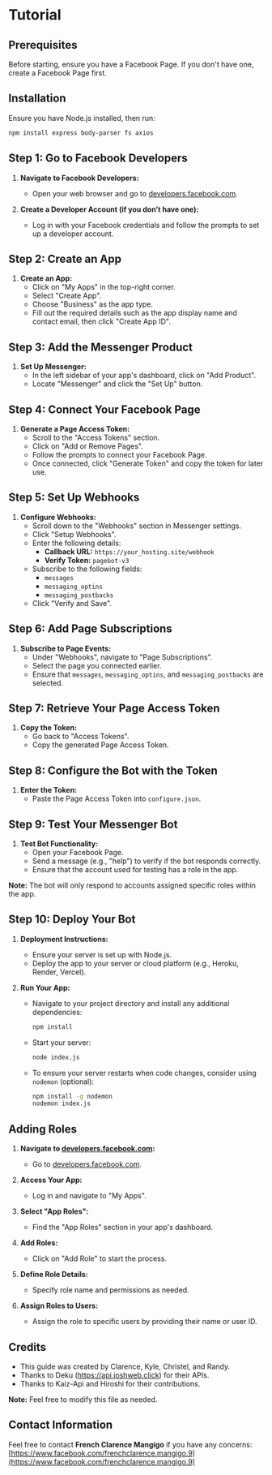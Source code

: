 <!DOCTYPE html>
<html lang="en">

<head>
    <meta charset="UTF-8">
    <meta name="viewport" content="width=device-width, initial-scale=1.0">
</head>

<body>

# Tutorial

## Prerequisites
Before starting, ensure you have a Facebook Page. If you don't have one, create a Facebook Page first.

## Installation
Ensure you have Node.js installed, then run:

```bash
npm install express body-parser fs axios
```

## Step 1: Go to Facebook Developers
1. **Navigate to Facebook Developers:**
   - Open your web browser and go to [developers.facebook.com](https://developers.facebook.com).

2. **Create a Developer Account (if you don’t have one):**
   - Log in with your Facebook credentials and follow the prompts to set up a developer account.

## Step 2: Create an App
1. **Create an App:**
   - Click on "My Apps" in the top-right corner.
   - Select "Create App".
   - Choose "Business" as the app type.
   - Fill out the required details such as the app display name and contact email, then click "Create App ID".

## Step 3: Add the Messenger Product
1. **Set Up Messenger:**
   - In the left sidebar of your app's dashboard, click on "Add Product".
   - Locate "Messenger" and click the "Set Up" button.

## Step 4: Connect Your Facebook Page
1. **Generate a Page Access Token:**
   - Scroll to the "Access Tokens" section.
   - Click on "Add or Remove Pages".
   - Follow the prompts to connect your Facebook Page.
   - Once connected, click "Generate Token" and copy the token for later use.

## Step 5: Set Up Webhooks
1. **Configure Webhooks:**
   - Scroll down to the "Webhooks" section in Messenger settings.
   - Click "Setup Webhooks".
   - Enter the following details:
     - **Callback URL:** `https://your_hosting.site/webhook`
     - **Verify Token:** `pagebot-v3`
   - Subscribe to the following fields:
     - `messages`
     - `messaging_optins`
     - `messaging_postbacks`
   - Click "Verify and Save".

## Step 6: Add Page Subscriptions
1. **Subscribe to Page Events:**
   - Under "Webhooks", navigate to "Page Subscriptions".
   - Select the page you connected earlier.
   - Ensure that `messages`, `messaging_optins`, and `messaging_postbacks` are selected.

## Step 7: Retrieve Your Page Access Token
1. **Copy the Token:**
   - Go back to "Access Tokens".
   - Copy the generated Page Access Token.

## Step 8: Configure the Bot with the Token
1. **Enter the Token:**
   - Paste the Page Access Token into `configure.json`.

## Step 9: Test Your Messenger Bot
1. **Test Bot Functionality:**
   - Open your Facebook Page.
   - Send a message (e.g., "help") to verify if the bot responds correctly.
   - Ensure that the account used for testing has a role in the app.

**Note:** The bot will only respond to accounts assigned specific roles within the app.

## Step 10: Deploy Your Bot
1. **Deployment Instructions:**
   - Ensure your server is set up with Node.js.
   - Deploy the app to your server or cloud platform (e.g., Heroku, Render, Vercel).

2. **Run Your App:**
   - Navigate to your project directory and install any additional dependencies:
     ```bash
     npm install
     ```
   - Start your server:
     ```bash
     node index.js
     ```
   - To ensure your server restarts when code changes, consider using `nodemon` (optional):
     ```bash
     npm install -g nodemon
     nodemon index.js
     ```

## Adding Roles
1. **Navigate to [developers.facebook.com](https://developers.facebook.com):**
   - Go to [developers.facebook.com](https://developers.facebook.com).

2. **Access Your App:**
   - Log in and navigate to "My Apps".

3. **Select "App Roles":**
   - Find the "App Roles" section in your app's dashboard.

4. **Add Roles:**
   - Click on "Add Role" to start the process.

5. **Define Role Details:**
   - Specify role name and permissions as needed.

6. **Assign Roles to Users:**
   - Assign the role to specific users by providing their name or user ID.

## Credits
- This guide was created by Clarence, Kyle, Christel, and Randy.
- Thanks to Deku (https://api.joshweb.click) for their APIs.
- Thanks to Kaiz-Api and Hiroshi for their contributions.

**Note:** Feel free to modify this file as needed.

## Contact Information
Feel free to contact **French Clarence Mangigo** if you have any concerns: [https://www.facebook.com/frenchclarence.mangigo.9](https://www.facebook.com/frenchclarence.mangigo.9)

</body>
</html>
